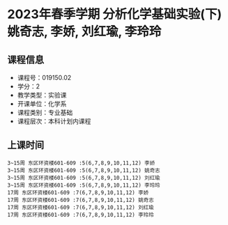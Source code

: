 # 2023年春季学期 分析化学基础实验(下) 姚奇志, 李娇, 刘红瑜, 李玲玲






## 课程信息

- 课程号：019150.02
- 学分：2
- 教学类型：实验课
- 开课单位：化学系
- 课程类别：专业基础
- 课程层次：本科计划内课程

## 上课时间

```
3~15周 东区环资楼601-609 :5(6,7,8,9,10,11,12) 李娇
3~15周 东区环资楼601-609 :5(6,7,8,9,10,11,12) 姚奇志
3~15周 东区环资楼601-609 :5(6,7,8,9,10,11,12) 刘红瑜
3~15周 东区环资楼601-609 :5(6,7,8,9,10,11,12) 李玲玲
17周 东区环资楼601-609 :7(6,7,8,9,10,11,12) 李娇
17周 东区环资楼601-609 :7(6,7,8,9,10,11,12) 姚奇志
17周 东区环资楼601-609 :7(6,7,8,9,10,11,12) 刘红瑜
17周 东区环资楼601-609 :7(6,7,8,9,10,11,12) 李玲玲
```

